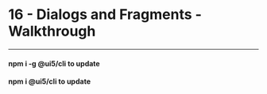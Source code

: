 
# 16 - Dialogs and Fragments - Walkthrough

---

#### npm i -g @ui5/cli to update

#### npm i @ui5/cli to update


